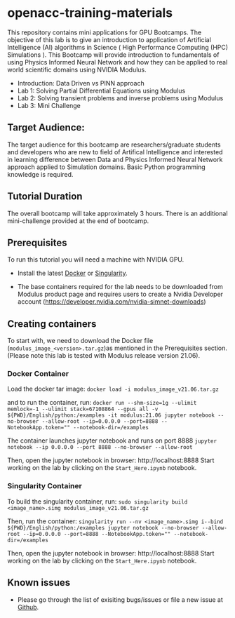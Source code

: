 # openacc-training-materials
This repository contains mini applications for GPU Bootcamps. The objective of this lab is to give an introduction to application of Artificial Intelligence (AI) algorithms in Science ( High Performance Computing (HPC) Simulations ). This Bootcamp will provide introduction to fundamentals of using Physics Informed Neural Network and how they can be applied to real world scientific domains using NVIDIA Modulus.

- Introduction: Data Driven vs PINN approach
- Lab 1: Solving Partial Differential Equations using Modulus
- Lab 2: Solving transient problems and inverse problems using Modulus
- Lab 3: Mini Challenge

## Target Audience:

The target audience for this bootcamp are researchers/graduate students and developers who are new to field of Artifical Intelligence and interested in learning difference between Data and Physics Informed Neural Network approach applied to Simulation domains. Basic Python programming knowledge is required. 

## Tutorial Duration

The overall bootcamp will take approximately 3 hours. There is an additional mini-challenge provided at the end of bootcamp.

## Prerequisites
To run this tutorial you will need a machine with NVIDIA GPU.

- Install the latest [Docker](https://docs.nvidia.com/datacenter/cloud-native/container-toolkit/install-guide.html#docker) or [Singularity](https://sylabs.io/docs/).

- The base containers required for the lab needs to be downloaded from Modulus product page and requires users to create a Nvidia Developer account (https://developer.nvidia.com/nvidia-simnet-downloads)

## Creating containers
To start with, we need to download the Docker file (`modulus_image_<version>.tar.gz`)as mentioned in the Prerequisites section. (Please note this lab is tested with Modulus release version 21.06). 

### Docker Container
Load the docker tar image: 
`docker load -i modulus_image_v21.06.tar.gz`

and to run the container, run:
`docker run --shm-size=1g --ulimit memlock=-1 --ulimit stack=67108864 --gpus all -v ${PWD}/English/python:/examples -it modulus:21.06 jupyter notebook --no-browser --allow-root --ip=0.0.0.0 --port=8888 --NotebookApp.token="" --notebook-dir=/examples`

The container launches jupyter notebook and runs on port 8888
`jupyter notebook --ip 0.0.0.0 --port 8888 --no-browser --allow-root`

Then, open the jupyter notebook in browser: http://localhost:8888
Start working on the lab by clicking on the `Start_Here.ipynb` notebook.

### Singularity Container

To build the singularity container, run: 
`sudo singularity build <image_name>.simg modulus_image_v21.06.tar.gz`


Then, run the container:
`singularity run --nv <image_name>.simg i--bind ${PWD}/English/python:/examples jupyter notebook --no-browser --allow-root --ip=0.0.0.0 --port=8888 --NotebookApp.token="" --notebook-dir=/examples`

Then, open the jupyter notebook in browser: http://localhost:8888
Start working on the lab by clicking on the `Start_Here.ipynb` notebook.

## Known issues
- Please go through the list of exisiting bugs/issues or file a new issue at [Github](https://github.com/gpuhackathons-org/gpubootcamp/issues).
